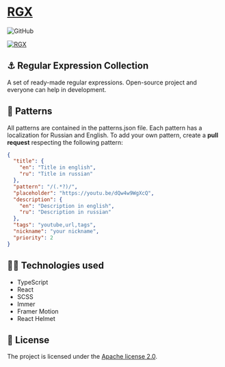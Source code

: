 # [RGX](https://rgx.vercel.app/)

![GitHub](https://img.shields.io/github/license/I-Atlas/rgx?style=flat-square)

<a href="https://rgx.vercel.app/">
    <img src="https://i.imgur.com/D1FOJUr.png" alt="RGX">
</a>

## ⚓ Regular Expression Collection

A set of ready-made regular expressions. Open-source project and everyone can help in development.

## 📔 Patterns

All patterns are contained in the patterns.json file. Each pattern has a localization for Russian and English. To add your own pattern, create a **pull request** respecting the following pattern:

```json
{
  "title": {
    "en": "Title in english",
    "ru": "Title in russian"
  },
  "pattern": "/(.*?)/",
  "placeholder": "https://youtu.be/dQw4w9WgXcQ",
  "description": {
    "en": "Description in english",
    "ru": "Description in russian"
  },
  "tags": "youtube,url,tags",
  "nickname": "your nickname",
  "priority": 2
}
```

## 👨‍💻 Technologies used

- TypeScript
- React
- SCSS
- Immer
- Framer Motion
- React Helmet

## 📑 License

The project is licensed under the [Apache license 2.0](https://github.com/I-Atlas/rgx/blob/main/LICENSE).
